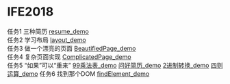 # IFE2018
任务1 三种简历
 [resume_demo](https://levinharris.github.io/IFE2018/Resume/resume.html)   
任务2 学习布局
 [layout_demo](https://levinharris.github.io/IFE2018/Layout/layout.html)   
任务3 做一个漂亮的页面
 [BeautifiedPage_demo](https://levinharris.github.io/IFE2018/Beautifiedpage/beautifiedpage.html)   
任务4 复杂页面实现
 [ComplicatedPage_demo](https://levinharris.github.io/IFE2018/ComplicatedPage/complicatedpage.html)  
任务5 “如果”可以“重来”
 [99乘法表_demo](https://levinharris.github.io/IFE2018/FirstJS/99multiplicationTable.html)
  [问好简历_demo](https://levinharris.github.io/IFE2018/FirstJS/greetingResume.html)
  [2进制转换_demo](https://levinharris.github.io/IFE2018/FirstJS/ConvertToBinarySystem.html)
  [四则运算_demo](https://levinharris.github.io/IFE2018/FirstJS/arithmetic.html)
  任务6 找到那个DOM
 [findElement_demo](https://levinharris.github.io/IFE2018/FirstJS/findElement.html)  
